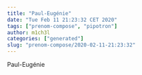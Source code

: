 ```yaml
---
title: "Paul-Eugénie"
date: "Tue Feb 11 21:23:32 CET 2020"
tags: ["prenom-compose", "pipotron"]
author: m1ch3l
categories: ["generated"]
slug: "prenom-compose/2020-02-11-21:23:32"
---
```


Paul-Eugénie
